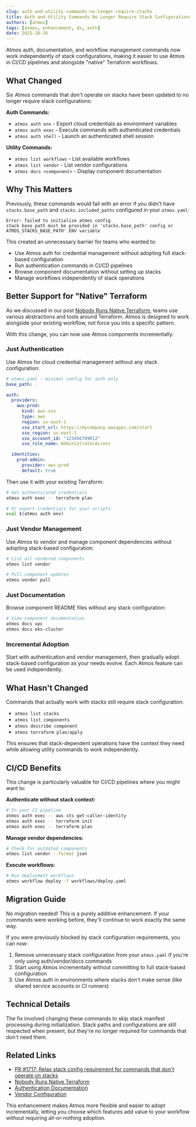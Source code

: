 ```yaml
---
slug: auth-and-utility-commands-no-longer-require-stacks
title: Auth and Utility Commands No Longer Require Stack Configurations
authors: [atmos]
tags: [atmos, enhancement, dx, auth]
date: 2025-10-26
---
```


Atmos auth, documentation, and workflow management commands now work independently of stack configurations, making it easier to use Atmos in CI/CD pipelines and alongside "native" Terraform workflows.

<!--truncate-->

## What Changed

Six Atmos commands that don't operate on stacks have been updated to no longer require stack configurations:

**Auth Commands:**
- `atmos auth env` - Export cloud credentials as environment variables
- `atmos auth exec` - Execute commands with authenticated credentials
- `atmos auth shell` - Launch an authenticated shell session

**Utility Commands:**
- `atmos list workflows` - List available workflows
- `atmos list vendor` - List vendor configurations
- `atmos docs <component>` - Display component documentation

## Why This Matters

Previously, these commands would fail with an error if you didn't have `stacks.base_path` and `stacks.included_paths` configured in your `atmos.yaml`:

```
Error: failed to initialize atmos config
stack base path must be provided in 'stacks.base_path' config or ATMOS_STACKS_BASE_PATH' ENV variable
```

This created an unnecessary barrier for teams who wanted to:

- Use Atmos auth for credential management without adopting full stack-based configuration
- Run authentication commands in CI/CD pipelines
- Browse component documentation without setting up stacks
- Manage workflows independently of stack operations

## Better Support for "Native" Terraform

As we discussed in our post [Nobody Runs Native Terraform](https://cloudposse.com/blog/nobody-runs-native-terraform/), teams use various abstractions and tools around Terraform. Atmos is designed to work alongside your existing workflow, not force you into a specific pattern.

With this change, you can now use Atmos components incrementally:

### Just Authentication
Use Atmos for cloud credential management without any stack configuration:

```yaml
# atmos.yaml - minimal config for auth only
base_path: .

auth:
  providers:
    aws-prod:
      kind: aws-sso
      type: aws
      region: us-east-1
      sso_start_url: https://mycompany.awsapps.com/start
      sso_region: us-east-1
      sso_account_id: "123456789012"
      sso_role_name: AdministratorAccess

  identities:
    prod-admin:
      provider: aws-prod
      default: true
```

Then use it with your existing Terraform:

```bash
# Get authenticated credentials
atmos auth exec -- terraform plan

# Or export credentials for your scripts
eval $(atmos auth env)
```

### Just Vendor Management
Use Atmos to vendor and manage component dependencies without adopting stack-based configuration:

```bash
# List all vendored components
atmos list vendor

# Pull component updates
atmos vendor pull
```

### Just Documentation
Browse component README files without any stack configuration:

```bash
# View component documentation
atmos docs vpc
atmos docs eks-cluster
```

### Incremental Adoption
Start with authentication and vendor management, then gradually adopt stack-based configuration as your needs evolve. Each Atmos feature can be used independently.

## What Hasn't Changed

Commands that actually work with stacks still require stack configuration:

- `atmos list stacks`
- `atmos list components`
- `atmos describe component`
- `atmos terraform plan/apply`

This ensures that stack-dependent operations have the context they need while allowing utility commands to work independently.

## CI/CD Benefits

This change is particularly valuable for CI/CD pipelines where you might want to:

**Authenticate without stack context:**
```bash
# In your CI pipeline
atmos auth exec -- aws sts get-caller-identity
atmos auth exec -- terraform init
atmos auth exec -- terraform plan
```

**Manage vendor dependencies:**
```bash
# Check for outdated components
atmos list vendor --format json
```

**Execute workflows:**
```bash
# Run deployment workflows
atmos workflow deploy -f workflows/deploy.yaml
```

## Migration Guide

No migration needed! This is a purely additive enhancement. If your commands were working before, they'll continue to work exactly the same way.

If you were previously blocked by stack configuration requirements, you can now:

1. Remove unnecessary stack configuration from your `atmos.yaml` if you're only using auth/vendor/docs commands
2. Start using Atmos incrementally without committing to full stack-based configuration
3. Use Atmos auth in environments where stacks don't make sense (like shared service accounts or CI runners)

## Technical Details

The fix involved changing these commands to skip stack manifest processing during initialization. Stack paths and configurations are still respected when present, but they're no longer required for commands that don't need them.

## Related Links

- [PR #1717: Relax stack config requirement for commands that don't operate on stacks](https://github.com/cloudposse/atmos/pull/1717)
- [Nobody Runs Native Terraform](https://cloudposse.com/blog/nobody-runs-native-terraform/)
- [Authentication Documentation](/cli/commands/auth)
- [Vendor Configuration](/cli/commands/vendor)

This enhancement makes Atmos more flexible and easier to adopt incrementally, letting you choose which features add value to your workflow without requiring all-or-nothing adoption.
